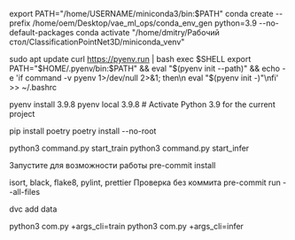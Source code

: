 export PATH="/home/USERNAME/miniconda3/bin:$PATH" conda create --prefix
/home/oem/Desktop/vae_ml_ops/conda_env_gen python=3.9 --no-default-packages conda activate
"/home/dmitry/Рабочий стол/ClassificationPointNet3D/miniconda_venv"

sudo apt update curl https://pyenv.run | bash exec
$SHELL
export PATH="$HOME/.pyenv/bin:$PATH" && eval "$(pyenv init --path)" && echo -e 'if
command -v pyenv 1>/dev/null 2>&1; then\n eval "$(pyenv init -)"\nfi' >> ~/.bashrc

pyenv install 3.9.8 pyenv local 3.9.8 # Activate Python 3.9 for the current project

pip install poetry poetry install --no-root

python3 command.py start_train python3 command.py start_infer

Запустите для возможности работы pre-commit install

isort, black, flake8, pylint, prettier Проверка без коммита pre-commit run --all-files

dvc add data

python3 com.py +args_cli=train python3 com.py +args_cli=infer
